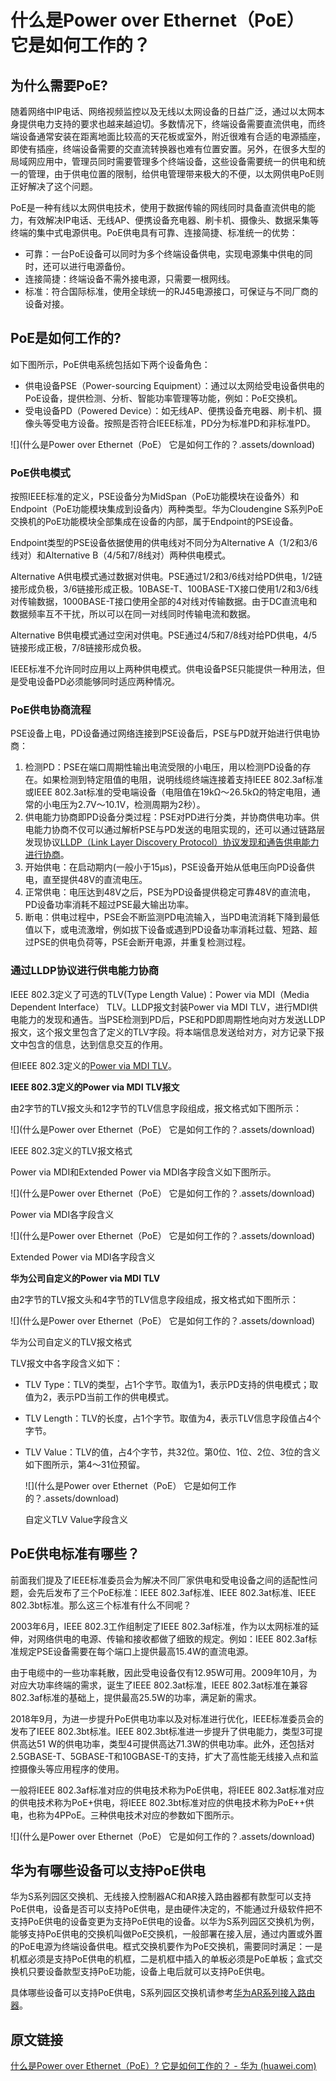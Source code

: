 # 什么是Power over Ethernet（PoE） 它是如何工作的？



为什么需要PoE?
---------

随着网络中IP电话、网络视频监控以及无线以太网设备的日益广泛，通过以太网本身提供电力支持的要求也越来越迫切。多数情况下，终端设备需要直流供电，而终端设备通常安装在距离地面比较高的天花板或室外，附近很难有合适的电源插座，即使有插座，终端设备需要的交直流转换器也难有位置安置。另外，在很多大型的局域网应用中，管理员同时需要管理多个终端设备，这些设备需要统一的供电和统一的管理，由于供电位置的限制，给供电管理带来极大的不便，以太网供电PoE则正好解决了这个问题。

PoE是一种有线以太网供电技术，使用于数据传输的网线同时具备直流供电的能力，有效解决IP电话、无线AP、便携设备充电器、刷卡机、摄像头、数据采集等终端的集中式电源供电。PoE供电具有可靠、连接简捷、标准统一的优势：

*   可靠：一台PoE设备可以同时为多个终端设备供电，实现电源集中供电的同时，还可以进行电源备份。
*   连接简捷：终端设备不需外接电源，只需要一根网线。
*   标准：符合国际标准，使用全球统一的RJ45电源接口，可保证与不同厂商的设备对接。



PoE是如何工作的?
----------

如下图所示，PoE供电系统包括如下两个设备角色：

*   供电设备PSE（Power-sourcing Equipment）：通过以太网给受电设备供电的PoE设备，提供检测、分析、智能功率管理等功能，例如：PoE交换机。
*   受电设备PD（Powered Device）：如无线AP、便携设备充电器、刷卡机、摄像头等受电方设备。按照是否符合IEEE标准，PD分为标准PD和非标准PD。

![](什么是Power over Ethernet（PoE） 它是如何工作的？.assets/download)



### PoE供电模式

按照IEEE标准的定义，PSE设备分为MidSpan（PoE功能模块在设备外）和Endpoint（PoE功能模块集成到设备内）两种类型。华为Cloudengine S系列PoE交换机的PoE功能模块全部集成在设备的内部，属于Endpoint的PSE设备。

Endpoint类型的PSE设备依据使用的供电线对不同分为Alternative A（1/2和3/6线对）和Alternative B（4/5和7/8线对）两种供电模式。

Alternative A供电模式通过数据对供电。PSE通过1/2和3/6线对给PD供电，1/2链接形成负极，3/6链接形成正极。10BASE-T、100BASE-TX接口使用1/2和3/6线对传输数据，1000BASE-T接口使用全部的4对线对传输数据。由于DC直流电和数据频率互不干扰，所以可以在同一对线同时传输电流和数据。

Alternative B供电模式通过空闲对供电。PSE通过4/5和7/8线对给PD供电，4/5链接形成正极，7/8链接形成负极。

IEEE标准不允许同时应用以上两种供电模式。供电设备PSE只能提供一种用法，但是受电设备PD必须能够同时适应两种情况。



### PoE供电协商流程

PSE设备上电，PD设备通过网络连接到PSE设备后，PSE与PD就开始进行供电协商：

1.  检测PD：PSE在端口周期性输出电流受限的小电压，用以检测PD设备的存在。如果检测到特定阻值的电阻，说明线缆终端连接着支持IEEE 802.3af标准或IEEE 802.3at标准的受电端设备（电阻值在19kΩ～26.5kΩ的特定电阻，通常的小电压为2.7V～10.1V，检测周期为2秒）。
2.  供电能力协商即PD设备分类过程：PSE对PD进行分类，并协商供电功率。供电能力协商不仅可以通过解析PSE与PD发送的电阻实现的，还可以通过链路层发现协议[LLDP（Link Layer Discovery Protocol）协议发现和通告供电能力进行协商](#section1410512214184)。
3.  开始供电：在启动期内(一般小于15μs)，PSE设备开始从低电压向PD设备供电，直至提供48V的直流电压。
4.  正常供电：电压达到48V之后，PSE为PD设备提供稳定可靠48V的直流电，PD设备功率消耗不超过PSE最大输出功率。
5.  断电：供电过程中，PSE会不断监测PD电流输入，当PD电流消耗下降到最低值以下，或电流激增，例如拔下设备或遇到PD设备功率消耗过载、短路、超过PSE的供电负荷等，PSE会断开电源，并重复检测过程。



### 通过LLDP协议进行供电能力协商

IEEE 802.3定义了可选的TLV(Type Length Value)：Power via MDI（Media Dependent Interface） TLV。LLDP报文封装Power via MDI TLV，进行MDI供电能力的发现和通告。当PSE检测到PD后，PSE和PD即周期性地向对方发送LLDP报文，这个报文里包含了定义的TLV字段。将本端信息发送给对方，对方记录下报文中包含的信息，达到信息交互的作用。

但IEEE 802.3定义的[Power via MDI TLV](#p6273719191919)。

**IEEE 802.3定义的Power via MDI TLV报文**

由2字节的TLV报文头和12字节的TLV信息字段组成，报文格式如下图所示：

![](什么是Power over Ethernet（PoE） 它是如何工作的？.assets/download)

IEEE 802.3定义的TLV报文格式

Power via MDI和Extended Power via MDI各字段含义如下图所示。

![](什么是Power over Ethernet（PoE） 它是如何工作的？.assets/download)

Power via MDI各字段含义

![](什么是Power over Ethernet（PoE） 它是如何工作的？.assets/download)

Extended Power via MDI各字段含义

**华为公司自定义的Power via MDI TLV**

由2字节的TLV报文头和4字节的TLV信息字段组成，报文格式如下图所示：

![](什么是Power over Ethernet（PoE） 它是如何工作的？.assets/download)

华为公司自定义的TLV报文格式

TLV报文中各字段含义如下：

*   TLV Type：TLV的类型，占1个字节。取值为1，表示PD支持的供电模式；取值为2，表示PD当前工作的供电模式。
*   TLV Length：TLV的长度，占1个字节。取值为4，表示TLV信息字段值占4个字节。
*   TLV Value：TLV的值，占4个字节，共32位。第0位、1位、2位、3位的含义如下图所示，第4～31位预留。
    
    ![](什么是Power over Ethernet（PoE） 它是如何工作的？.assets/download)
    
    自定义TLV Value字段含义
    



PoE供电标准有哪些？
-----------

前面我们提及了IEEE标准委员会为解决不同厂家供电和受电设备之间的适配性问题，会先后发布了三个PoE标准：IEEE 802.3af标准、IEEE 802.3at标准、IEEE 802.3bt标准。那么这三个标准有什么不同呢？

2003年6月，IEEE 802.3工作组制定了IEEE 802.3af标准，作为以太网标准的延伸，对网络供电的电源、传输和接收都做了细致的规定。例如：IEEE 802.3af标准规定PSE设备需要在每个端口上提供最高15.4W的直流电源。

由于电缆中的一些功率耗散，因此受电设备仅有12.95W可用。2009年10月，为对应大功率终端的需求，诞生了IEEE 802.3at标准，IEEE 802.3at标准在兼容802.3af标准的基础上，提供最高25.5W的功率，满足新的需求。

2018年9月，为进一步提升PoE供电功率以及对标准进行优化，IEEE标准委员会的发布了IEEE 802.3bt标准。IEEE 802.3bt标准进一步提升了供电能力，类型3可提供高达51 W的供电功率，类型4可提供高达71.3W的供电功率。此外，还包括对2.5GBASE-T、5GBASE-T和10GBASE-T的支持，扩大了高性能无线接入点和监控摄像头等应用程序的使用。

一般将IEEE 802.3af标准对应的供电技术称为PoE供电，将IEEE 802.3at标准对应的供电技术称为PoE+供电，将IEEE 802.3bt标准对应的供电技术称为PoE++供电，也称为4PPoE。三种供电技术对应的参数如下图所示。

![](什么是Power over Ethernet（PoE） 它是如何工作的？.assets/download)



华为有哪些设备可以支持PoE供电
----------------

华为S系列园区交换机、无线接入控制器AC和AR接入路由器都有款型可以支持PoE供电，设备是否可以支持PoE供电，是由硬件决定的，不能通过升级软件把不支持PoE供电的设备变更为支持PoE供电的设备。以华为S系列园区交换机为例，能够支持PoE供电的交换机叫做PoE交换机，一般部署在接入层，通过内置或外置的PoE电源为终端设备供电。框式交换机要作为PoE交换机，需要同时满足：一是机框必须是支持PoE供电的机框，二是机框中插入的单板必须是PoE单板；盒式交换机只要设备款型支持PoE功能，设备上电后就可以支持PoE供电。

具体哪些设备可以支持PoE供电，S系列园区交换机请参考[华为AR系列接入路由器](https://e.huawei.com/cn/products/enterprise-networking/switches)。



## 原文链接

[什么是Power over Ethernet（PoE）? 它是如何工作的？ - 华为 (huawei.com)](https://info.support.huawei.com/info-finder/encyclopedia/zh/PoE.html)